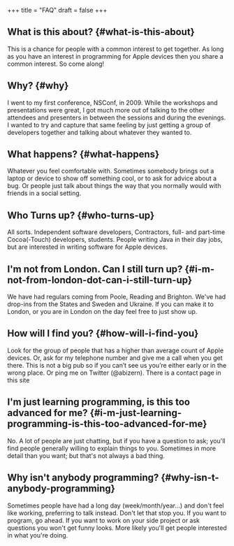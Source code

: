 +++
title = "FAQ"
draft = false
+++

## What is this about? {#what-is-this-about}

This is a chance for people with a common interest to get together. As long as you have an interest in programming for Apple devices then you share a common interest. So come along!


## Why? {#why}

I went to my first conference, NSConf, in 2009. While the workshops and presentations were great, I got much more out of talking to the other attendees and presenters in between the sessions and during the evenings. I wanted to try and capture that same feeling by just getting a group of developers together and talking about whatever they wanted to.


## What happens? {#what-happens}

Whatever you feel comfortable with. Sometimes somebody brings out a laptop or device to show off something cool, or to ask for advice about a bug. Or people just talk about things the way that you normally would with friends in a social setting.


## Who Turns up? {#who-turns-up}

All sorts. Independent software developers, Contractors, full- and part-time Cocoa(-Touch) developers, students. People writing Java in their day jobs, but are interested in writing software for Apple devices.


## I'm not from London. Can I still turn up? {#i-m-not-from-london-dot-can-i-still-turn-up}

We have had regulars coming from Poole, Reading and Brighton. We've had drop-ins from the States and Sweden and Ukraine. If you can make it to London, or you are in London on the day feel free to just show up.


## How will I find you? {#how-will-i-find-you}

Look for the group of people that has a higher than average count of Apple devices. Or, ask for my telephone number and give me a call when you get there. This is not a big pub so if you can’t see us you’re either early or in the wrong place. Or ping me on Twitter (@abizern). There is a contact page in this site


## I'm just learning programming, is this too advanced for me? {#i-m-just-learning-programming-is-this-too-advanced-for-me}

No. A lot of people are just chatting, but if you have a question to ask; you'll find people generally willing to explain things to you. Sometimes in more detail than you want; but that's not always a bad thing.


## Why isn't anybody programming? {#why-isn-t-anybody-programming}

Sometimes people have had a long day (week/month/year...) and don't feel like working, preferring to talk instead. Don't let that stop you. If you want to program, go ahead. If you want to work on your side project or ask questions you won't get funny looks. More likely you'll get people interested in what you're doing.
